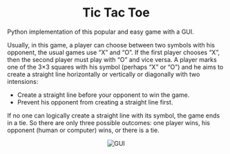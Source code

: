 <h1 align="center"> Tic Tac Toe</h1>
Python implementation of this popular and easy game with a GUI.

Usually, in this game, a player can choose between two symbols with his opponent, the usual games use “X” and “O”. If the first player chooses “X”, then the second player must play with “O” and vice versa. A player marks one of the 3×3 squares with his symbol (perhaps “X” or “O”) and he aims to create a straight line horizontally or vertically or diagonally with two intensions:

  - Create a straight line before your opponent to win the game.
  - Prevent his opponent from creating a straight line first.

If no one can logically create a straight line with its symbol, the game ends in a tie. So there are only three possible outcomes: one player wins, his opponent (human or computer) wins, or there is a tie.
<p align="center">
  <img src="https://github.com/jc-cp/tictactoe_gui/assets/104212632/6b703f75-68ec-4fe4-b0cb-f8835a8fec00" alt="GUI">
</p>
